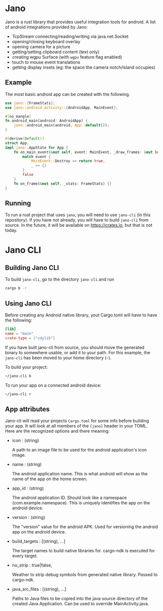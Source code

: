 # Jano
Jano is a rust library that provides useful integration tools for android.
A list of android integrations provided by Jano:
- TcpStream connecting/reading/writing via java.net.Socket
- opening/closing keyboard overlay
- opening camera for a picture
- getting/setting clipboard content (text only)
- creating wgpu Surface (with `wgpu` feature flag enabled)
- touch to mouse event translations
- getting display insets (eg: the space the camera notch/island occupies)

## Example
The most basic android app can be created with the following.

```rust
use jano::{FrameStats};
use jano::android_activity::{AndroidApp, MainEvent};

#[no_mangle]
fn android_main(android: AndroidApp) {
    jano::android_main(android, App::default());
}

#[derive(Default)]
struct App;
impl jano::AppState for App {
    fn on_main_event(&mut self, event: MainEvent, _draw_frames: &mut bool) -> bool {
    	match event {
            MainEvent::Destroy => return true,
            _ => {}
        }
        false
    }
    fn on_frame(&mut self, _stats: FrameStats) {}
}
```

## Running
To run a rust project that uses `jano`, you will need to use `jano-cli` (in this repository).
If you have not already, you will have to build `jano-cli` from source.
In the future, it will be available on https://crates.io, but that is not today.

# Jano CLI
## Building Jano CLI
To build `jano-cli`, go to the directory `jano-cli` and run
```sh
cargo b -r
```

## Using Jano CLI
Before creating any Android native library, yout Cargo.toml will have to have the following:
```toml
[lib]
name = "main"
crate-type = ["cdylib"]
```

If you have built jano-cli from source, you should move the generated binary to somewhere usable, or add it to your path.
For this example, the `jano-cli` has been moved to your home directory (`~`).

To build your project:
```sh
~/jano-cli b
```

To run your app on a connected android device:
```sh
~/jano-cli r
```

## App attributes
Jano-cli will read your projects `Cargo.toml` for some info before building your app.
It will look at all members of the `[jano]` header in your TOML.
Here are the recognized options and there meaning:

- icon : (string)

  A path to an image file to be used for the android application's icon image.

- name : (string)

  The android application name. This is what android will show as the name of the app on the home screen.
  
- app_id : (string)

  The android application ID. Should look like a namespace (com.example.namespace).
  This is uniquely identifies the app on the android device.

- version : (string)

  The "version" value for the android APK. Used for versioning the android app on the android device.
  
- build_targets : [(string), ...]

  The target names to build native libraries for. cargo-ndk is executed for every target.

- no_strip : true|false,

  Weather to strip debug symbols from generated native library. Passed to cargo-ndk.

- java\_src\_files : [(string), ...]

  Paths to Java files to be copied into the java source directory of the created Java Application.
  Can be used to override MainActivity.java.

